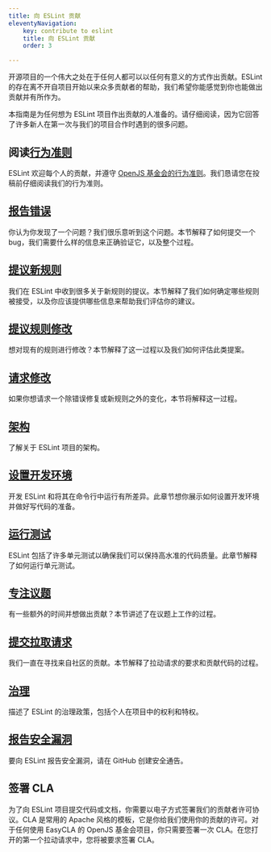 ```yaml
---
title: 向 ESLint 贡献
eleventyNavigation:
    key: contribute to eslint
    title: 向 ESLint 贡献
    order: 3

---
```


开源项目的一个伟大之处在于任何人都可以以任何有意义的方式作出贡献。ESLint 的存在离不开自项目开始以来众多贡献者的帮助，我们希望你能感觉到你也能做出贡献并有所作为。

本指南是为任何想为 ESLint 项目作出贡献的人准备的。请仔细阅读，因为它回答了许多新人在第一次与我们的项目合作时遇到的很多问题。

## 阅读[行为准则](https://eslint.org/conduct)

ESLint 欢迎每个人的贡献，并遵守 [OpenJS 基金会的行为准则](https://eslint.org/conduct)。我们恳请您在投稿前仔细阅读我们的行为准则。

## [报告错误](report-bugs)

你认为你发现了一个问题？我们很乐意听到这个问题。本节解释了如何提交一个 bug，我们需要什么样的信息来正确验证它，以及整个过程。

## [提议新规则](propose-new-rule)

我们在 ESLint 中收到很多关于新规则的提议。本节解释了我们如何确定哪些规则被接受，以及你应该提供哪些信息来帮助我们评估你的建议。

## [提议规则修改](propose-rule-change)

想对现有的规则进行修改？本节解释了这一过程以及我们如何评估此类提案。

## [请求修改](request-change)

如果你想请求一个除错误修复或新规则之外的变化，本节将解释这一过程。

## [架构](architecture)

了解关于 ESLint 项目的架构。

## [设置开发环境](development-environment)

开发 ESLint 和将其在命令行中运行有所差异。此章节想你展示如何设置开发环境并做好写代码的准备。

## [运行测试](tests)

ESLint 包括了许多单元测试以确保我们可以保持高水准的代码质量。此章节解释了如何运行单元测试。

## [专注议题](work-on-issue)

有一些额外的时间并想做出贡献？本节讲述了在议题上工作的过程。

## [提交拉取请求](pull-requests)

我们一直在寻找来自社区的贡献。本节解释了拉动请求的要求和贡献代码的过程。

## [治理](governance)

描述了 ESLint 的治理政策，包括个人在项目中的权利和特权。

## [报告安全漏洞](report-security-vulnerability)

要向 ESLint 报告安全漏洞，请在 GitHub 创建安全通告。

## 签署 CLA

为了向 ESLint 项目提交代码或文档，你需要以电子方式签署我们的贡献者许可协议。CLA 是常用的 Apache 风格的模板，它是你给我们使用你的贡献的许可。对于任何使用 EasyCLA 的 OpenJS 基金会项目，你只需要签署一次 CLA。在您打开的第一个拉动请求中，您将被要求签署 CLA。
